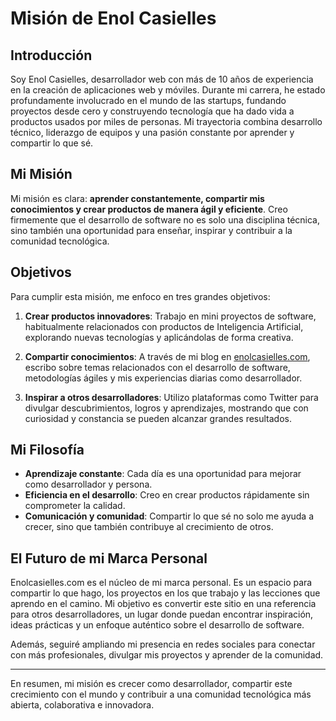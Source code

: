 # Misión de Enol Casielles

## Introducción

Soy Enol Casielles, desarrollador web con más de 10 años de experiencia en la creación de aplicaciones web y móviles. Durante mi carrera, he estado profundamente involucrado en el mundo de las startups, fundando proyectos desde cero y construyendo tecnología que ha dado vida a productos usados por miles de personas. Mi trayectoria combina desarrollo técnico, liderazgo de equipos y una pasión constante por aprender y compartir lo que sé.

## Mi Misión

Mi misión es clara: **aprender constantemente, compartir mis conocimientos y crear productos de manera ágil y eficiente**. Creo firmemente que el desarrollo de software no es solo una disciplina técnica, sino también una oportunidad para enseñar, inspirar y contribuir a la comunidad tecnológica.

## Objetivos

Para cumplir esta misión, me enfoco en tres grandes objetivos:

1. **Crear productos innovadores**: 
   Trabajo en mini proyectos de software, habitualmente relacionados con productos de Inteligencia Artificial, explorando nuevas tecnologías y aplicándolas de forma creativa.

2. **Compartir conocimientos**: 
   A través de mi blog en [enolcasielles.com](https://enolcasielles.com), escribo sobre temas relacionados con el desarrollo de software, metodologías ágiles y mis experiencias diarias como desarrollador.

3. **Inspirar a otros desarrolladores**: 
   Utilizo plataformas como Twitter para divulgar descubrimientos, logros y aprendizajes, mostrando que con curiosidad y constancia se pueden alcanzar grandes resultados.

## Mi Filosofía

- **Aprendizaje constante**: Cada día es una oportunidad para mejorar como desarrollador y persona.
- **Eficiencia en el desarrollo**: Creo en crear productos rápidamente sin comprometer la calidad.
- **Comunicación y comunidad**: Compartir lo que sé no solo me ayuda a crecer, sino que también contribuye al crecimiento de otros.

## El Futuro de mi Marca Personal

Enolcasielles.com es el núcleo de mi marca personal. Es un espacio para compartir lo que hago, los proyectos en los que trabajo y las lecciones que aprendo en el camino. Mi objetivo es convertir este sitio en una referencia para otros desarrolladores, un lugar donde puedan encontrar inspiración, ideas prácticas y un enfoque auténtico sobre el desarrollo de software.

Además, seguiré ampliando mi presencia en redes sociales para conectar con más profesionales, divulgar mis proyectos y aprender de la comunidad.

---

En resumen, mi misión es crecer como desarrollador, compartir este crecimiento con el mundo y contribuir a una comunidad tecnológica más abierta, colaborativa e innovadora.